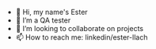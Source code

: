 - 👋 Hi, my name's Ester 
- 🌱 I’m a QA tester
- 💞️ I’m looking to collaborate on projects
- 📫 How to reach me: linkedin/ester-llach

<!---
Ellbcn/Ellbcn is a ✨ special ✨ repository because its `README.md` (this file) appears on your GitHub profile.
You can click the Preview link to take a look at your changes.
--->
